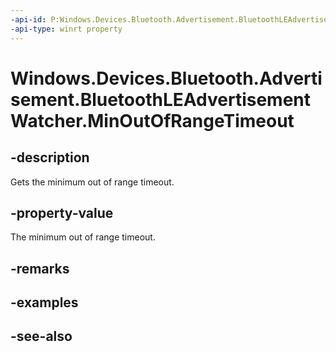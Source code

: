 ----api-id: P:Windows.Devices.Bluetooth.Advertisement.BluetoothLEAdvertisementWatcher.MinOutOfRangeTimeout
-api-type: winrt property
---<!-- Property syntaxpublic Windows.Foundation.TimeSpan MinOutOfRangeTimeout { get; }--># Windows.Devices.Bluetooth.Advertisement.BluetoothLEAdvertisementWatcher.MinOutOfRangeTimeout## -descriptionGets the minimum out of range timeout.## -property-valueThe minimum out of range timeout.## -remarks## -examples## -see-also